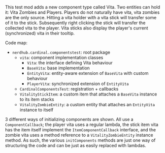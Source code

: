 This test mod adds a new component type called Vita. Two entities can hold it: Vita Zombies and Players.
Players do not naturally have vita, vita zombies are the only source. Hitting a vita holder with a
vita stick will transfer some of it to the stick. Subsequently right clicking the stick will transfer
the collected vita to the player. Vita sticks also display the player's current (synchronized) vita in their tooltip.

Code map:
- `nerdhub.cardinal.componentstest`: root package
    - `vita`: component implementation classes
        - `Vita`: the interface defining Vita behaviour
        - `BaseVita`: base implementation
        - `EntityVita`: entity-aware extension of `BaseVita` with custom behaviour
        - `PlayerVita`: synchronized extension of `EntityVita`
    - `CardinalComponentsTest`: registration + callbacks
    - `VitalityStickItem`: a custom item that attaches a `BaseVita` instance to its item stacks
    - `VitalityZombieEntity`: a custom entity that attaches an `EntityVita` instance to itself

3 different ways of initializing components are shown. All use a `ComponentCallback`;
the player vita uses a regular lambda, the stick item vita has the item itself implement the `ItemComponentCallback`
interface, and the zombie vita uses a method reference to a `VitalityZombieEntity` instance method.
As such, the various `initComponents` methods are just one way of structuring the code and can be just as
easily replaced with lambdas.